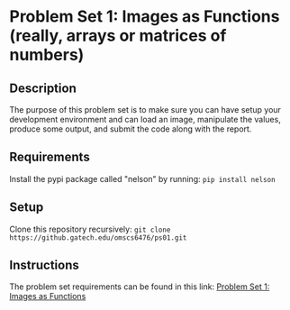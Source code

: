 # Problem Set 1: Images as Functions (really, arrays or matrices of numbers)

## Description
The purpose of this problem set is to make sure you can have setup your development environment and can load an image, manipulate the values, produce some output, and submit the code along with the report.

## Requirements
Install the pypi package called "nelson" by running:
`pip install nelson`

## Setup
Clone this repository recursively:
`git clone https://github.gatech.edu/omscs6476/ps01.git`

## Instructions
The problem set requirements can be found in this link:
[Problem Set 1: Images as Functions](https://docs.google.com/document/d/1HLd6LMPjnx-nVdAXIKZZ1sHKydY61_ulhvKqJQEcpRY/edit?usp=sharing)

